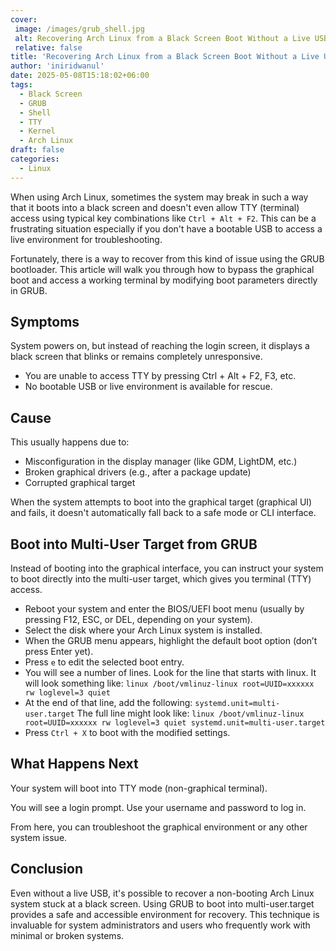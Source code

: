 ```yaml
---
cover:
 image: /images/grub_shell.jpg
 alt: Recovering Arch Linux from a Black Screen Boot Without a Live USB
 relative: false
title: 'Recovering Arch Linux from a Black Screen Boot Without a Live USB'
author: 'iniridwanul'
date: 2025-05-08T15:18:02+06:00
tags:
  - Black Screen
  - GRUB
  - Shell
  - TTY
  - Kernel
  - Arch Linux
draft: false
categories:
  - Linux
---
```


When using Arch Linux, sometimes the system may break in such a way that it boots into a black screen and doesn't even allow TTY (terminal) access using typical key combinations like `Ctrl + Alt + F2`. This can be a frustrating situation especially if you don't have a bootable USB to access a live environment for troubleshooting.

Fortunately, there is a way to recover from this kind of issue using the GRUB bootloader. This article will walk you through how to bypass the graphical boot and access a working terminal by modifying boot parameters directly in GRUB.

## Symptoms
System powers on, but instead of reaching the login screen, it displays a black screen that blinks or remains completely unresponsive.
- You are unable to access TTY by pressing Ctrl + Alt + F2, F3, etc.
- No bootable USB or live environment is available for rescue.

## Cause
This usually happens due to:
- Misconfiguration in the display manager (like GDM, LightDM, etc.)
- Broken graphical drivers (e.g., after a package update)
- Corrupted graphical target

When the system attempts to boot into the graphical target (graphical UI) and fails, it doesn't automatically fall back to a safe mode or CLI interface.

## Boot into Multi-User Target from GRUB
Instead of booting into the graphical interface, you can instruct your system to boot directly into the multi-user target, which gives you terminal (TTY) access.

- Reboot your system and enter the BIOS/UEFI boot menu (usually by pressing F12, ESC, or DEL, depending on your system).
- Select the disk where your Arch Linux system is installed.
- When the GRUB menu appears, highlight the default boot option (don’t press Enter yet).
- Press `e` to edit the selected boot entry.
- You will see a number of lines. Look for the line that starts with linux. It will look something like:
`linux /boot/vmlinuz-linux root=UUID=xxxxxx rw loglevel=3 quiet`
- At the end of that line, add the following:
`systemd.unit=multi-user.target`
The full line might look like:
`linux /boot/vmlinuz-linux root=UUID=xxxxxx rw loglevel=3 quiet systemd.unit=multi-user.target`
- Press `Ctrl + X` to boot with the modified settings.

## What Happens Next
Your system will boot into TTY mode (non-graphical terminal).

You will see a login prompt. Use your username and password to log in.

From here, you can troubleshoot the graphical environment or any other system issue.

## Conclusion
Even without a live USB, it's possible to recover a non-booting Arch Linux system stuck at a black screen. Using GRUB to boot into multi-user.target provides a safe and accessible environment for recovery. This technique is invaluable for system administrators and users who frequently work with minimal or broken systems.